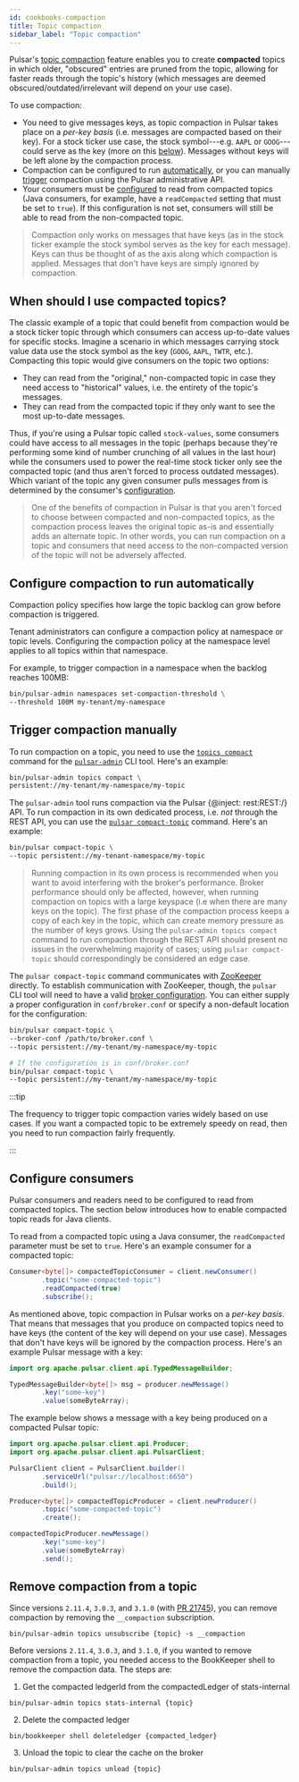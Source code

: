 ```yaml
---
id: cookbooks-compaction
title: Topic compaction
sidebar_label: "Topic compaction"
---
```


Pulsar's [topic compaction](concepts-topic-compaction.md#topic-compaction-example-the-stock-ticker) feature enables you to create **compacted** topics in which older, "obscured" entries are pruned from the topic, allowing for faster reads through the topic's history (which messages are deemed obscured/outdated/irrelevant will depend on your use case).

To use compaction:

* You need to give messages keys, as topic compaction in Pulsar takes place on a *per-key basis* (i.e. messages are compacted based on their key). For a stock ticker use case, the stock symbol---e.g. `AAPL` or `GOOG`---could serve as the key (more on this [below](#when-should-i-use-compacted-topics)). Messages without keys will be left alone by the compaction process.
* Compaction can be configured to run [automatically](#configure-compaction-to-run-automatically), or you can manually [trigger](#trigger-compaction-manually) compaction using the Pulsar administrative API.
* Your consumers must be [configured](#configure-consumers) to read from compacted topics (Java consumers, for example, have a `readCompacted` setting that must be set to `true`). If this configuration is not set, consumers will still be able to read from the non-compacted topic.


> Compaction only works on messages that have keys (as in the stock ticker example the stock symbol serves as the key for each message). Keys can thus be thought of as the axis along which compaction is applied. Messages that don't have keys are simply ignored by compaction.

## When should I use compacted topics?

The classic example of a topic that could benefit from compaction would be a stock ticker topic through which consumers can access up-to-date values for specific stocks. Imagine a scenario in which messages carrying stock value data use the stock symbol as the key (`GOOG`, `AAPL`, `TWTR`, etc.). Compacting this topic would give consumers on the topic two options:

* They can read from the "original," non-compacted topic in case they need access to "historical" values, i.e. the entirety of the topic's messages.
* They can read from the compacted topic if they only want to see the most up-to-date messages.

Thus, if you're using a Pulsar topic called `stock-values`, some consumers could have access to all messages in the topic (perhaps because they're performing some kind of number crunching of all values in the last hour) while the consumers used to power the real-time stock ticker only see the compacted topic (and thus aren't forced to process outdated messages). Which variant of the topic any given consumer pulls messages from is determined by the consumer's [configuration](#configure-consumers).

> One of the benefits of compaction in Pulsar is that you aren't forced to choose between compacted and non-compacted topics, as the compaction process leaves the original topic as-is and essentially adds an alternate topic. In other words, you can run compaction on a topic and consumers that need access to the non-compacted version of the topic will not be adversely affected.


## Configure compaction to run automatically

Compaction policy specifies how large the topic backlog can grow before compaction is triggered.

Tenant administrators can configure a compaction policy at namespace or topic levels. Configuring the compaction policy at the namespace level applies to all topics within that namespace.

For example, to trigger compaction in a namespace when the backlog reaches 100MB:

```bash
bin/pulsar-admin namespaces set-compaction-threshold \
--threshold 100M my-tenant/my-namespace
```

## Trigger compaction manually

To run compaction on a topic, you need to use the [`topics compact`](pathname:///reference/#/@pulsar:version_reference@/pulsar-admin/topics?id=compact) command for the [`pulsar-admin`](pathname:///reference/#/@pulsar:version_reference@/pulsar-admin/) CLI tool. Here's an example:

```bash
bin/pulsar-admin topics compact \
persistent://my-tenant/my-namespace/my-topic
```

The `pulsar-admin` tool runs compaction via the Pulsar {@inject: rest:REST:/} API. To run compaction in its own dedicated process, i.e. *not* through the REST API, you can use the [`pulsar compact-topic`](reference-cli-tools.md) command. Here's an example:

```bash
bin/pulsar compact-topic \
--topic persistent://my-tenant-namespace/my-topic
```

> Running compaction in its own process is recommended when you want to avoid interfering with the broker's performance. Broker performance should only be affected, however, when running compaction on topics with a large keyspace (i.e when there are many keys on the topic). The first phase of the compaction process keeps a copy of each key in the topic, which can create memory pressure as the number of keys grows. Using the `pulsar-admin topics compact` command to run compaction through the REST API should present no issues in the overwhelming majority of cases; using `pulsar compact-topic` should correspondingly be considered an edge case.

The `pulsar compact-topic` command communicates with [ZooKeeper](https://zookeeper.apache.org) directly. To establish communication with ZooKeeper, though, the `pulsar` CLI tool will need to have a valid [broker configuration](reference-configuration.md#broker). You can either supply a proper configuration in `conf/broker.conf` or specify a non-default location for the configuration:

```bash
bin/pulsar compact-topic \
--broker-conf /path/to/broker.conf \
--topic persistent://my-tenant/my-namespace/my-topic

# If the configuration is in conf/broker.conf
bin/pulsar compact-topic \
--topic persistent://my-tenant/my-namespace/my-topic
```

:::tip

The frequency to trigger topic compaction varies widely based on use cases. If you want a compacted topic to be extremely speedy on read, then you need to run compaction fairly frequently.

:::

## Configure consumers

Pulsar consumers and readers need to be configured to read from compacted topics. The section below introduces how to enable compacted topic reads for Java clients.

To read from a compacted topic using a Java consumer, the `readCompacted` parameter must be set to `true`. Here's an example consumer for a compacted topic:

```java
Consumer<byte[]> compactedTopicConsumer = client.newConsumer()
        .topic("some-compacted-topic")
        .readCompacted(true)
        .subscribe();
```

As mentioned above, topic compaction in Pulsar works on a *per-key basis*. That means that messages that you produce on compacted topics need to have keys (the content of the key will depend on your use case). Messages that don't have keys will be ignored by the compaction process. Here's an example Pulsar message with a key:

```java
import org.apache.pulsar.client.api.TypedMessageBuilder;

TypedMessageBuilder<byte[]> msg = producer.newMessage()
        .key("some-key")
        .value(someByteArray);
```

The example below shows a message with a key being produced on a compacted Pulsar topic:

```java
import org.apache.pulsar.client.api.Producer;
import org.apache.pulsar.client.api.PulsarClient;

PulsarClient client = PulsarClient.builder()
        .serviceUrl("pulsar://localhost:6650")
        .build();

Producer<byte[]> compactedTopicProducer = client.newProducer()
        .topic("some-compacted-topic")
        .create();

compactedTopicProducer.newMessage()
        .key("some-key")
        .value(someByteArray)
        .send();
```

## Remove compaction from a topic

Since versions `2.11.4`, `3.0.3`, and `3.1.0` (with [PR 21745](https://github.com/apache/pulsar/pull/21745)), you can remove compaction by removing the `__compaction` subscription.

```shell
bin/pulsar-admin topics unsubscribe {topic} -s __compaction
```

Before versions `2.11.4`, `3.0.3`, and `3.1.0`, if you wanted to remove compaction from a topic, you needed access to the BookKeeper shell to remove the compaction data. The steps are:

1. Get the compacted ledgerId from the compactedLedger of stats-internal

```shell
bin/pulsar-admin topics stats-internal {topic}
```

2. Delete the compacted ledger

```shell
bin/bookkeeper shell deleteledger {compacted_ledger}
```

3. Unload the topic to clear the cache on the broker

```shell
bin/pulsar-admin topics unload {topic}
```
